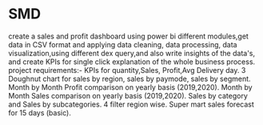 # SMD
create a sales and profit dashboard using power bi different modules,get data in CSV format and applying data cleaning, data processing, data visualization,using different dex query,and also write insights of the data's, and create KPIs for single click explanation of the whole business process.
project requirements:-
KPIs for quantity,Sales, Profit,Avg Delivery day.
3 Doughnut chart for sales by region, sales by paymode, sales by segment.
Month by Month Profit comparison on yearly basis (2019,2020).
Month by Month Sales comparison on yearly basis (2019,2020).
Sales by category and Sales by subcategories.
4 filter region wise.
Super mart sales forecast for 15 days (basic).
